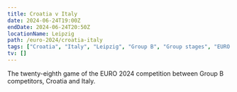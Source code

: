 ```yaml
---
title: Croatia v Italy
date: 2024-06-24T19:00Z
endDate: 2024-06-24T20:50Z
locationName: Leipzig
path: /euro-2024/croatia-italy
tags: ["Croatia", "Italy", "Leipzig", "Group B", "Group stages", "EURO 2024"]
tv: []
---
```


The twenty-eighth game of the EURO 2024 competition between Group B competitors, Croatia and Italy.
